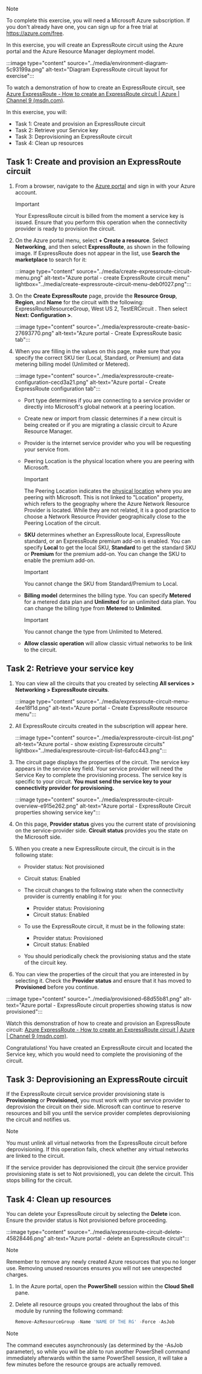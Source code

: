 > [!NOTE]
> To complete this exercise, you will need a Microsoft Azure subscription. If you don't already have one, you can sign up for a free trial at https://azure.com/free.

In this exercise, you will create an ExpressRoute circuit using the Azure portal and the Azure Resource Manager deployment model.

:::image type="content" source="../media/environment-diagram-5c93199a.png" alt-text="Diagram ExpressRoute circuit layout for exercise":::


To watch a demonstration of how to create an ExpressRoute circuit, see [Azure ExpressRoute - How to create an ExpressRoute circuit \| Azure \| Channel 9 (msdn.com)](https://channel9.msdn.com/Blogs/Azure/Azure-ExpressRoute-How-to-create-an-ExpressRoute-circuit?term=ExpressRoute&amp;lang-en=true&amp;pageSize=15&amp;skip=15).

In this exercise, you will:

 -  Task 1: Create and provision an ExpressRoute circuit
 -  Task 2: Retrieve your Service key
 -  Task 3: Deprovisioning an ExpressRoute circuit
 -  Task 4: Clean up resources

## Task 1: Create and provision an ExpressRoute circuit

1.  From a browser, navigate to the [Azure portal](https://portal.azure.com/) and sign in with your Azure account.

    > [!Important]
    >
    > Your ExpressRoute circuit is billed from the moment a service key is issued. Ensure that you perform this operation when the connectivity provider is ready to provision the circuit.

2.  On the Azure portal menu, select **+ Create a resource**. Select **Networking**, and then select **ExpressRoute**, as shown in the following image. If ExpressRoute does not appear in the list, use **Search the marketplace** to search for it:

    :::image type="content" source="../media/create-expressroute-circuit-menu.png" alt-text="Azure portal - create ExpressRoute circuit menu" lightbox="../media/create-expressroute-circuit-menu-deb0f027.png":::

3.  On the **Create ExpressRoute** page, provide the **Resource Group**, **Region**, and **Name** for the circuit with the following: ExpressRouteResourceGroup, West US 2, TestERCircuit . Then select **Next: Configuration >**.

    :::image type="content" source="../media/expressroute-create-basic-27693770.png" alt-text="Azure portal - Create ExpressRoute basic tab":::


4.  When you are filling in the values on this page, make sure that you specify the correct SKU tier (Local, Standard, or Premium) and data metering billing model (Unlimited or Metered).

    :::image type="content" source="../media/expressroute-create-configuration-cecd3a21.png" alt-text="Azure portal - Create ExpressRoute configuration tab":::


    -  Port type determines if you are connecting to a service provider or directly into Microsoft's global network at a peering location.
    -  Create new or import from classic determines if a new circuit is being created or if you are migrating a classic circuit to Azure Resource Manager.
    -  Provider is the internet service provider who you will be requesting your service from.
    -  Peering Location is the physical location where you are peering with Microsoft.

        > [!Important]
        > 
        > The Peering Location indicates the [physical location](https://docs.microsoft.com/en-us/azure/expressroute/expressroute-locations) where you are peering with Microsoft. This is not linked to "Location" property, which refers to the geography where the Azure Network Resource Provider is located. While they are not related, it is a good practice to choose a Network Resource Provider geographically close to the Peering Location of the circuit.

    -  **SKU** determines whether an ExpressRoute local, ExpressRoute standard, or an ExpressRoute premium add-on is enabled. You can specify **Local** to get the local SKU, **Standard** to get the standard SKU or **Premium** for the premium add-on. You can change the SKU to enable the premium add-on.

        > [!Important]
        >
        > You cannot change the SKU from Standard/Premium to Local.

    -  **Billing model** determines the billing type. You can specify **Metered** for a metered data plan and **Unlimited** for an unlimited data plan. You can change the billing type from **Metered** to **Unlimited**.

        > [!Important]
        >
        > You cannot change the type from Unlimited to Metered.

    -  **Allow classic operation** will allow classic virtual networks to be link to the circuit.

## Task 2: Retrieve your service key

1.  You can view all the circuits that you created by selecting **All services > Networking > ExpressRoute circuits**.

    :::image type="content" source="../media/expressroute-circuit-menu-4ee18f1d.png" alt-text="Azure portal - Create ExpressRoute resource menu":::


2.  All ExpressRoute circuits created in the subscription will appear here.

    :::image type="content" source="../media/expressroute-circuit-list.png" alt-text="Azure portal - show existing Expressroute circuits" lightbox="../media/expressroute-circuit-list-6afcc443.png":::


3.  The circuit page displays the properties of the circuit. The service key appears in the service key field. Your service provider will need the Service Key to complete the provisioning process. The service key is specific to your circuit. **You must send the service key to your connectivity provider for provisioning.**

    :::image type="content" source="../media/expressroute-circuit-overview-e915e262.png" alt-text="Azure portal - ExpressRoute Circuit properties showing service key":::


4.  On this page, **Provider status** gives you the current state of provisioning on the service-provider side. **Circuit status** provides you the state on the Microsoft side.
5.  When you create a new ExpressRoute circuit, the circuit is in the following state:
    
     -  Provider status: Not provisioned
     -  Circuit status: Enabled
     -  The circuit changes to the following state when the connectivity provider is currently enabling it for you:
        
         -  Provider status: Provisioning
         -  Circuit status: Enabled
     -  To use the ExpressRoute circuit, it must be in the following state:
        
         -  Provider status: Provisioned
         -  Circuit status: Enabled
     -  You should periodically check the provisioning status and the state of the circuit key.
6.  You can view the properties of the circuit that you are interested in by selecting it. Check the **Provider status** and ensure that it has moved to **Provisioned** before you continue.

:::image type="content" source="../media/provisioned-68d55b81.png" alt-text="Azure portal - ExpressRoute circuit properties showing status is now provisioned":::


Watch this demonstration of how to create and provision an ExpressRoute circuit: [Azure ExpressRoute - How to create an ExpressRoute circuit \| Azure \| Channel 9 (msdn.com)](https://channel9.msdn.com/Blogs/Azure/Azure-ExpressRoute-How-to-create-an-ExpressRoute-circuit?term=ExpressRoute&amp;lang-en=true&amp;pageSize=15&amp;skip=15).

Congratulations! You have created an ExpressRoute circuit and located the Service key, which you would need to complete the provisioning of the circuit.

## Task 3: Deprovisioning an ExpressRoute circuit

If the ExpressRoute circuit service provider provisioning state is **Provisioning** or **Provisioned,** you must work with your service provider to deprovision the circuit on their side. Microsoft can continue to reserve resources and bill you until the service provider completes deprovisioning the circuit and notifies us.

> [!Note]
> 
> You must unlink all virtual networks from the ExpressRoute circuit before deprovisioning. If this operation fails, check whether any virtual networks are linked to the circuit.

If the service provider has deprovisioned the circuit (the service provider provisioning state is set to Not provisioned), you can delete the circuit. This stops billing for the circuit.

## Task 4: Clean up resources

You can delete your ExpressRoute circuit by selecting the **Delete** icon. Ensure the provider status is Not provisioned before proceeding.

:::image type="content" source="../media/expressroute-circuit-delete-45828446.png" alt-text="Azure portal - delete an ExpressRoute circuit":::


> [!NOTE]
> Remember to remove any newly created Azure resources that you no longer use. Removing unused resources ensures you will not see unexpected charges.

1.  In the Azure portal, open the **PowerShell** session within the **Cloud Shell** pane.
2.  Delete all resource groups you created throughout the labs of this module by running the following command:
    
    ```powershell
    Remove-AzResourceGroup -Name 'NAME OF THE RG' -Force -AsJob
    
    ```

> [!NOTE]
> The command executes asynchronously (as determined by the -AsJob parameter), so while you will be able to run another PowerShell command immediately afterwards within the same PowerShell session, it will take a few minutes before the resource groups are actually removed.
